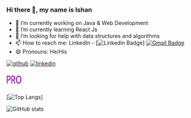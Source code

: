 ### Hi there 👋, my name is Ishan

- 🔭 I’m currently working on Java & Web  Development 
- 🌱 I’m currently learning React Js 
- 🤔 I’m looking for help with data structures and algorithms 
- 📫 How to reach me: LinkedIn - [![Linkedin Badge](https://img.shields.io/badge/-Nilesh-blue?style=flat-square&logo=Linkedin&logoColor=white&link=(https://www.linkedin.com/in/https://www.linkedin.com/in/ishan-goyal-99984a190//) )]  [![Gmail Badge](https://img.shields.io/badge/-ishan.goyal1305@gmail.com-c14438?style=flat-square&logo=Gmail&logoColor=white&link=mailto:ishan.goyal1305@gmail.com)](mailto:ishan.goyal1305@gmail.com)
- 😄 Pronouns: He/His 


[<img src='https://cdn.jsdelivr.net/npm/simple-icons@3.0.1/icons/github.svg' alt='github' height='40' >](https://github.com/ishangoyal13)  [<img src='https://cdn.jsdelivr.net/npm/simple-icons@3.0.1/icons/linkedin.svg' alt='linkedin' height='40'>](https://www.linkedin.com/in/https://www.linkedin.com/in/ishan-goyal-99984a190//)  

<a href='https://github.com/pricing'><img src='https://raw.githubusercontent.com/acervenky/animated-github-badges/master/assets/pro.gif' width='40' height='40'></a> 

[![Top Langs](https://github-readme-stats.vercel.app/api/top-langs/?username=ishangoyal13&theme=highcontrast)]

![GitHub stats](https://github-readme-stats.vercel.app/api?username=ishangoyal13&show_icons=true&theme=highcontrast)  
 
